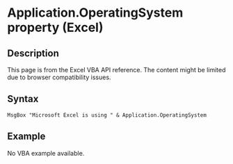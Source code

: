 # Application.OperatingSystem property (Excel)

## Description
This page is from the Excel VBA API reference. The content might be limited due to browser compatibility issues.

## Syntax
```vba
MsgBox "Microsoft Excel is using " & Application.OperatingSystem
```

## Example
No VBA example available.
